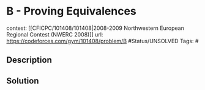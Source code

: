 # B - Proving Equivalences

contest: [[CFICPC/101408/101408|2008-2009 Northwestern European Regional Contest (NWERC 2008)]]
url: https://codeforces.com/gym/101408/problem/B
#Status/UNSOLVED
Tags: #

## Description

## Solution

